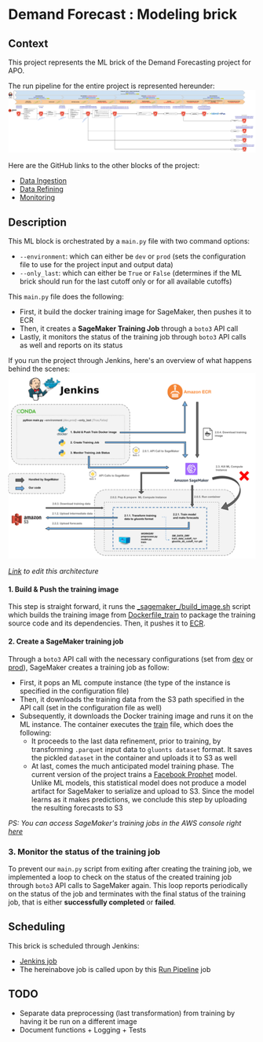 # Demand Forecast : Modeling brick

## Context

This project represents the ML brick of the Demand Forecasting project for APO.

The run pipeline for the entire project is represented hereunder:
![Pipeline model](assets/pipeline_modelisation.png)

Here are the GitHub links to the other blocks of the project:
- [Data Ingestion](https://github.com/dktunited/forecast-data-ingestion.git)
- [Data Refining](https://github.com/dktunited/forecast-data-refining-demand.git)
- [Monitoring](https://github.com/dktunited/forecast-monitoring.git)

## Description

This ML block is orchestrated by a `main.py` file with two command options:
- `--environment`: which can either be `dev` or `prod` (sets the configuration file to use for the project input and output data)
- `--only_last`: which can either be `True` or `False` (determines if the ML brick should run for the last cutoff only or for all available cutoffs)

This `main.py` file does the following:
- First, it build the docker training image for SageMaker, then pushes it to ECR
- Then, it creates a **SageMaker Training Job** through a `boto3` API call
- Lastly, it monitors the status of the training job through `boto3` API calls as well and reports on its status

If you run the project through Jenkins, here's an overview of what happens behind the scenes:
![Run architecture](assets/architecture.svg)

*[Link](https://docs.google.com/drawings/d/1ezlH39R2YX8wLeO-kq1y2u6581DrrfPu5ZINXelC5qI/edit) to edit this architecture*

#### 1. Build & Push the training image
This step is straight forward, it runs the [\_sagemaker\_/build_image.sh](https://github.com/dktunited/forecast-modeling-demand/blob/develop/_sagemaker_/build_image.sh) script which builds the training image from [Dockerfile_train](https://github.com/dktunited/forecast-modeling-demand/blob/develop/_sagemaker_/Dockerfile_train) to package the training source code and its dependencies. Then, it pushes it to [ECR](https://eu-west-1.console.aws.amazon.com/ecr/repositories?region=eu-west-1).

#### 2. Create a SageMaker training job
Through a `boto3` API call with the necessary configurations (set from [dev](https://github.com/dktunited/forecast-modeling-demand/blob/develop/conf/dev.yml) or [prod](https://github.com/dktunited/forecast-modeling-demand/blob/develop/conf/prod.yml)), SageMaker creates a training job as follow:
- First, it pops an ML compute instance (the type of the instance is specified in the configuration file)
- Then, it downloads the training data from the S3 path specified in the API call (set in the configuration file as well)
- Subsequently, it downloads the Docker training image and runs it on the ML instance. The container executes the [train](https://github.com/dktunited/forecast-modeling-demand/blob/develop/src/train) file, which does the following:
    * It proceeds to the last data refinement, prior to training, by transforming `.parquet` input data to `gluonts dataset` format. It saves the pickled `dataset` in the container and uploads it to S3 as well
    * At last, comes the much anticipated model training phase. The current version of the project trains a [Facebook Prophet](https://facebook.github.io/prophet/) model. Unlike ML models, this statistical model does not produce a model artifact for SageMaker to serialize and upload to S3. Since the model learns as it makes predictions, we conclude this step by uploading the resulting forecasts to S3

*PS: You can access SageMaker's training jobs in the AWS console right [here](https://eu-west-1.console.aws.amazon.com/sagemaker/home?region=eu-west-1#/jobs)*

### 3. Monitor the status of the training job
To prevent our `main.py` script from exiting after creating the training job, we implemented a loop to check on the status of the created training job through `boto3` API calls to SageMaker again. This loop reports periodically on the status of the job and terminates with the final status of the training job, that is either **successfully completed** or **failed**.

## Scheduling

This brick is scheduled through Jenkins:
- [Jenkins job](https://forecast-jenkins.subsidia.org/view/PIPELINE-RUN/job/forecast-modeling-demand/)
- The hereinabove job is called upon by this [Run Pipeline](https://forecast-jenkins.subsidia.org/job/forecast-pipeline-demand/) job

## TODO
- Separate data preprocessing (last transformation) from training by having it be run on a different image
- Document functions + Logging + Tests